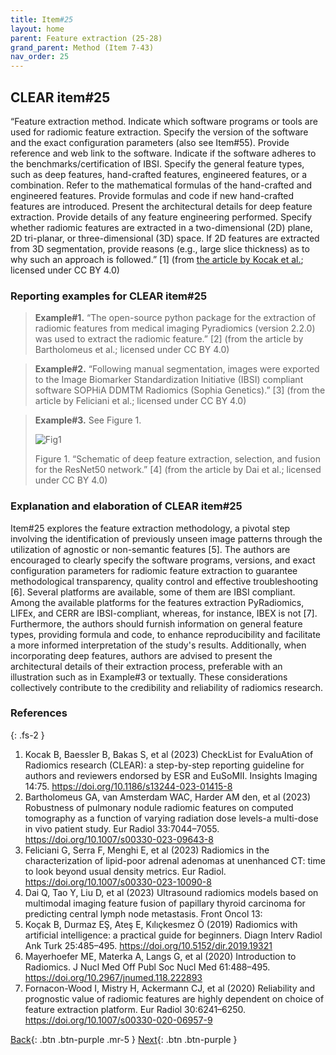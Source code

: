 ```yaml
---
title: Item#25
layout: home
parent: Feature extraction (25-28)
grand_parent: Method (Item 7-43)
nav_order: 25
---
```


## CLEAR item#25


“Feature extraction method. Indicate which software programs or tools are used for radiomic feature extraction. Specify the version of the software and the exact configuration parameters (also see Item#55). Provide reference and web link to the software. Indicate if the software adheres to the benchmarks/certification of IBSI. Specify the general feature types, such as deep features, hand-crafted features, engineered features, or a combination. Refer to the mathematical formulas of the hand-crafted and engineered features. Provide formulas and code if new hand-crafted features are introduced. Present the architectural details for deep feature extraction. Provide details of any feature engineering performed. Specify whether radiomic features are extracted in a two-dimensional (2D) plane, 2D tri-planar, or three-dimensional (3D) space. If 2D features are extracted from 3D segmentation, provide reasons (e.g., large slice thickness) as to why such an approach is followed.” [1] (from [the article by Kocak et al.](https://insightsimaging.springeropen.com/articles/10.1186/s13244-023-01415-8); licensed under CC BY 4.0)


### Reporting examples for CLEAR item#25

> **Example#1.** “The open-source python package for the extraction of radiomic features from medical imaging Pyradiomics (version 2.2.0) was used to extract the radiomic feature.” [2] (from the article by Bartholomeus et al.; licensed under CC BY 4.0)

> **Example#2.** “Following manual segmentation, images were exported to the Image Biomarker Standardization Initiative (IBSI) compliant software SOPHiA DDMTM Radiomics (Sophia Genetics).” [3] (from the article by Feliciani et al.; licensed under CC BY 4.0)

> **Example#3.** See Figure 1.
>
>![Fig1](/CLEAR-E3/figs/Item25_Fig1.png)
>
>Figure 1. “Schematic of deep feature extraction, selection, and fusion for the ResNet50 network.” [4] (from the article by Dai et al.; licensed under CC BY 4.0)


### Explanation and elaboration of CLEAR item#25

Item#25 explores the feature extraction methodology, a pivotal step involving the identification of previously unseen image patterns through the utilization of agnostic or non-semantic features [5]. The authors are encouraged to clearly specify the software programs, versions, and exact configuration parameters for radiomic feature extraction to guarantee methodological transparency, quality control and effective troubleshooting [6]. Several platforms are available, some of them are IBSI compliant. Among the available platforms for the features extraction PyRadiomics, LIFEx, and CERR are IBSI-compliant, whereas, for instance, IBEX is not [7]. Furthermore, the authors should furnish information on general feature types, providing formula and code, to enhance reproducibility and facilitate a more informed interpretation of the study's results. Additionally, when incorporating deep features, authors are advised to present the architectural details of their extraction process, preferable with an illustration such as in Example#3 or textually. These considerations collectively contribute to the credibility and reliability of radiomics research.

### References

{: .fs-2 }

1. 	Kocak B, Baessler B, Bakas S, et al (2023) CheckList for EvaluAtion of Radiomics research (CLEAR): a step-by-step reporting guideline for authors and reviewers endorsed by ESR and EuSoMII. Insights Imaging 14:75. https://doi.org/10.1186/s13244-023-01415-8
2. 	Bartholomeus GA, van Amsterdam WAC, Harder AM den, et al (2023) Robustness of pulmonary nodule radiomic features on computed tomography as a function of varying radiation dose levels-a multi-dose in vivo patient study. Eur Radiol 33:7044–7055. https://doi.org/10.1007/s00330-023-09643-8
3. 	Feliciani G, Serra F, Menghi E, et al (2023) Radiomics in the characterization of lipid-poor adrenal adenomas at unenhanced CT: time to look beyond usual density metrics. Eur Radiol. https://doi.org/10.1007/s00330-023-10090-8
4. 	Dai Q, Tao Y, Liu D, et al (2023) Ultrasound radiomics models based on multimodal imaging feature fusion of papillary thyroid carcinoma for predicting central lymph node metastasis. Front Oncol 13:
5. 	Koçak B, Durmaz EŞ, Ateş E, Kılıçkesmez Ö (2019) Radiomics with artificial intelligence: a practical guide for beginners. Diagn Interv Radiol Ank Turk 25:485–495. https://doi.org/10.5152/dir.2019.19321
6. 	Mayerhoefer ME, Materka A, Langs G, et al (2020) Introduction to Radiomics. J Nucl Med Off Publ Soc Nucl Med 61:488–495. https://doi.org/10.2967/jnumed.118.222893
7. 	Fornacon-Wood I, Mistry H, Ackermann CJ, et al (2020) Reliability and prognostic value of radiomic features are highly dependent on choice of feature extraction platform. Eur Radiol 30:6241–6250. https://doi.org/10.1007/s00330-020-06957-9


[Back](https://radiomic.github.io/CLEAR-E3/docs/Item2.html){: .btn .btn-purple .mr-5 }
[Next](https://radiomic.github.io/CLEAR-E3/docs/Item4.html){: .btn .btn-purple   }
